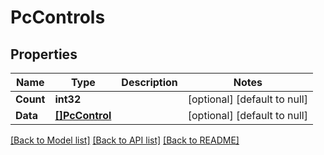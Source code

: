 # PcControls

## Properties
Name | Type | Description | Notes
------------ | ------------- | ------------- | -------------
**Count** | **int32** |  | [optional] [default to null]
**Data** | [**[]PcControl**](PcControl.md) |  | [optional] [default to null]

[[Back to Model list]](../README.md#documentation-for-models) [[Back to API list]](../README.md#documentation-for-api-endpoints) [[Back to README]](../README.md)

